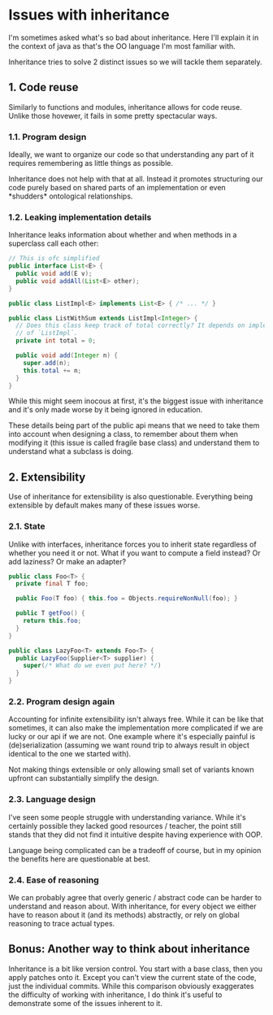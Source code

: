 # Issues with inheritance

I'm sometimes asked what's so bad about inheritance. Here I'll explain it in the
context of java as that's the OO language I'm most familiar with.

Inheritance tries to solve 2 distinct issues so we will tackle them separately.

## 1. Code reuse

Similarly to functions and modules, inheritance allows for code reuse. Unlike
those hovewer, it fails in some pretty spectacular ways.

### 1.1. Program design

Ideally, we want to organize our code so that understanding any part of it
requires remembering as little things as possible.

Inheritance does not help with that at all. Instead it promotes structuring
our code purely based on shared parts of an implementation or even \*shudders\*
ontological relationships.

### 1.2. Leaking implementation details

Inheritance leaks information about whether and when methods in a superclass
call each other:

```java
// This is ofc simplified
public interface List<E> {
  public void add(E v);
  public void addAll(List<E> other);
}

public class ListImpl<E> implements List<E> { /* ... */ }

public class ListWithSum extends ListImpl<Integer> {
  // Does this class keep track of total correctly? It depends on implementation
  // of `ListImpl`.
  private int total = 0;

  public void add(Integer n) {
    super.add(n);
    this.total += n;
  }
}
```

While this might seem inocous at first, it's the biggest issue with inheritance
and it's only made worse by it being ignored in education.

These details being part of the public api means that we need to take them into
account when designing a class, to remember about them when modifying it (this
issue is called fragile base class) and understand them to understand what a
subclass is doing.

## 2. Extensibility

Use of inheritance for extensibility is also questionable. Everything being
extensible by default makes many of these issues worse.

### 2.1. State

Unlike with interfaces, inheritance forces you to inherit state regardless of
whether you need it or not. What if you want to compute a field instead? Or add
laziness? Or make an adapter?

```java
public class Foo<T> {
  private final T foo;

  public Foo(T foo) { this.foo = Objects.requireNonNull(foo); }

  public T getFoo() {
    return this.foo;
  }
}

public class LazyFoo<T> extends Foo<T> {
  public LazyFoo(Supplier<T> supplier) {
    super(/* What do we even put here? */)
  }
}
```

### 2.2. Program design again

Accounting for infinite extensibility isn't always free. While it can be like
that sometimes, it can also make the implementation more complicated if we
are lucky or our api if we are not. One example where it's especially painful
is (de)serialization (assuming we want round trip to always result in object
identical to the one we started with).

Not making things extensible or only allowing small set of variants known
upfront can substantially simplify the design.

### 2.3. Language design

I've seen some people struggle with understanding variance. While it's certainly
possible they lacked good resources / teacher, the point still stands that they
did not find it intuitive despite having experience with OOP.

Language being complicated can be a tradeoff of course, but in my opinion the
benefits here are questionable at best.

### 2.4. Ease of reasoning

We can probably agree that overly generic / abstract code can be harder to
understand and reason about. With inheritance, for every object we either have
to reason about it (and its methods) abstractly, or rely on global reasoning
to trace actual types.

## Bonus: Another way to think about inheritance

Inheritance is a bit like version control. You start with a base class, then
you apply patches onto it. Except you can't view the current state of the code,
just the individual commits. While this comparison obviously exaggerates the
difficulty of working with inheritance, I do think it's useful to demonstrate
some of the issues inherent to it.
